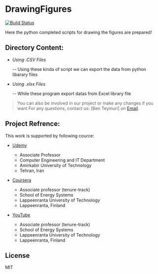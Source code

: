 # DrawingFigures
[![Build Status](https://travis-ci.org/joemccann/dillinger.svg?branch=master)](https://travis-ci.org/joemccann/dillinger)

Here the python completed scripts for drawing the figures are prepared!

## Directory Content:
- *Using .CSV Files* 

    -- Using these kinda of script we can export the data from python libarary files 
- *Using .xlsx Files* 

    -- While these program export datas from Excel library file
> You can also be involved in our project or make any changes if you want
For any questions, contact us: [Ben Teymuri] on [Email](benyaminteymuri@gmail.com).

## Project Refrence:
This work is supported by following cource:

- [Udemy] 
    - Associate Professor
    - Computer Engineering and IT Department
    - Amirkabir University of Technology
    - Tehran, Iran
    
- [Coursera] 
    - Associate professor (tenure-track) 
    - School of Energy Systems
    - Lappeenranta University of Technology
    - Lappeenranta, Finland
    
- [YouTube] 
    - Associate professor (tenure-track) 
    - School of Energy Systems
    - Lappeenranta University of Technology
    - Lappeenranta, Finland

## License
MIT

[//]: # (These are reference links used in the body of this note and get stripped out when the markdown processor does its job. There is no need to format nicely because it shouldn't be seen. Thanks SO - http://stackoverflow.com/questions/4823468/store-comments-in-markdown-syntax)

   [Coursera]: <https://research.lut.fi/converis/portal/detail/Person/10510499?auxfun=&lang=en_GB>
   [YouTube]: <http://nodejs.org>
   [Udemy]: <https://aut.ac.ir/cv/2423/MEHDI%20RASTI>
